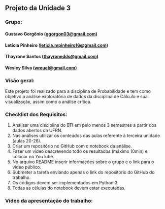 ## Projeto da Unidade 3

### Grupo:
#### Gustavo Gorgônio (ggorgon03@gmail.com)
#### Letícia Pinheiro (leticia.mpinheiro16@gmail.com)
#### Thayrone Santos (thayronedds@gmail.com)
#### Wesley Silva (wreuel@gmail.com)

### Visão geral:
Este projeto foi realizado para a disciplina de Probabilidade e tem como objetivo a análise exploratória de dados da disciplina de Cálculo e sua visualização, assim como a análise crítica.

### Checklist dos Requisitos:
1. Analisar uma disciplina do BTI em pelo menos 3 semestres a partir dos dados abertos da UFRN.
2. Nas análises utilizar os conteúdos das aulas referente à terceira unidade (aulas 20-26).
3. Criar um repositório no GitHub com o notebook da análise.
4. Fazer um vídeo descrevendo todo os resultados (máximo 10min) e colocar no YouTube.
5. No arquivo README inserir informações sobre o grupo e o link para o video público.
6. Submeter a tarefa enviando apenas o link do repositório do GitHub do trabalho.
7. Os códigos devem ser implementados em Python 3.
8. Todas as células do notebook devem estar executadas.


### Vídeo da apresentação do trabalho:
